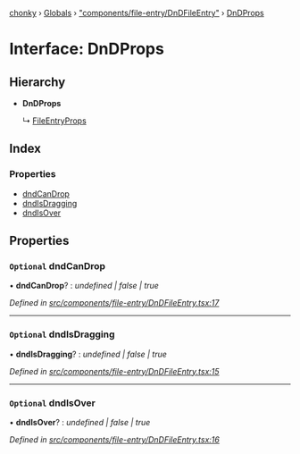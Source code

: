 [chonky](../README.md) › [Globals](../globals.md) › ["components/file-entry/DnDFileEntry"](../modules/_components_file_entry_dndfileentry_.md) › [DnDProps](_components_file_entry_dndfileentry_.dndprops.md)

# Interface: DnDProps

## Hierarchy

* **DnDProps**

  ↳ [FileEntryProps](_components_file_entry_basefileentry_.fileentryprops.md)

## Index

### Properties

* [dndCanDrop](_components_file_entry_dndfileentry_.dndprops.md#optional-dndcandrop)
* [dndIsDragging](_components_file_entry_dndfileentry_.dndprops.md#optional-dndisdragging)
* [dndIsOver](_components_file_entry_dndfileentry_.dndprops.md#optional-dndisover)

## Properties

### `Optional` dndCanDrop

• **dndCanDrop**? : *undefined | false | true*

*Defined in [src/components/file-entry/DnDFileEntry.tsx:17](https://github.com/TimboKZ/Chonky/blob/bceb265/src/components/file-entry/DnDFileEntry.tsx#L17)*

___

### `Optional` dndIsDragging

• **dndIsDragging**? : *undefined | false | true*

*Defined in [src/components/file-entry/DnDFileEntry.tsx:15](https://github.com/TimboKZ/Chonky/blob/bceb265/src/components/file-entry/DnDFileEntry.tsx#L15)*

___

### `Optional` dndIsOver

• **dndIsOver**? : *undefined | false | true*

*Defined in [src/components/file-entry/DnDFileEntry.tsx:16](https://github.com/TimboKZ/Chonky/blob/bceb265/src/components/file-entry/DnDFileEntry.tsx#L16)*
